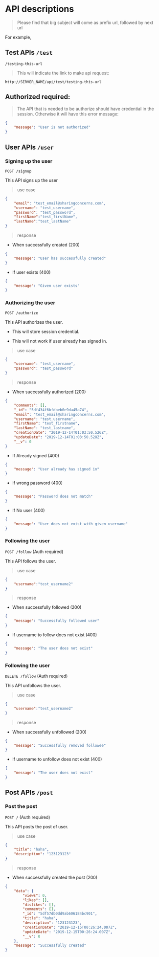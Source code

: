 # API descriptions

>Please find that big subject will come as prefix url, followed by next url

For example,

## Test APIs `/test`

`/testing-this-url`

> This will indicate the link to make api request:

`http://SERVER_NAME/api/test/testing-this-url`

## Authorized required:

> The API that is needed to be authorize should have credential in the session. Otherwise it will have this error message:

```json
{
    "message": "User is not authorized"
}
```

## User APIs `/user`

### Signing up the user
`POST /signup`

This API signs up the user

> use case

```json
{
	"email": "test_email@sharingconcerns.com",
	"username": "test_username",
	"password": "test_password",
	"firstName":"test_firstName",
	"lastName":"test_lastName"
}
```

> response

- When successfully created (200)
```json
{
    "message": "User has successfully created"
}
```
- If user exists (400)
```json
{
    "message": "Given user exists"
}
```
### Authorizing the user
`POST /authorize`

This API authorizes the user.

- This will store session credential.

- This will not work if user already has signed in.

> use case

```json
{
	"username": "test_username",
	"password": "test_password"
}
```

> response
- When successfully authorized (200)
```json
{
    "comments": [],
    "_id": "5df434f6bfdbeb0e9da45a74",
    "email": "test_email@sharingconcerns.com",
    "username": "test_username",
    "firstName": "test_firstname",
    "lastName": "test_lastname",
    "creationDate": "2019-12-14T01:03:50.526Z",
    "updateDate": "2019-12-14T01:03:50.528Z",
    "__v": 0
}
```
- If Already signed (400)
```json
{
    "message": "User already has signed in"
}
```

- If wrong password (400)
```json
{
    "message": "Password does not match"
}
```
- If No user (400)
```json
{
    "message": "User does not exist with given username"
}
```

### Following the user

`POST /follow` (Auth required)

This API follows the user.

> use case

```json
{
	"username":"test_username2"
}
```

> response
- When successfully followed (200)
```json
{
    "message": "Successfully followed user"
}
```

- If username to follow does not exist (400)
```json
{
    "message": "The user does not exist"
}
```

### Following the user

`DELETE /follow` (Auth required)

This API unfollows the user.

> use case

```json
{
	"username":"test_username2"
}
```

> response
- When successfully unfollowed (200)
```json
{
    "message": "Successfully removed followee"
}
```

- If username to unfollow does not exist (400)
```json
{
    "message": "The user does not exist"
}
```

## Post APIs `/post`

### Post the post

`POST /` (Auth required)

This API posts the post of user.

> use case

```json
{
	"title": "haha",
	"description": "123123123"
}
```

> response
- When successfully created the post (200)
```json
{
    "data": {
        "views": 0,
        "likes": [],
        "dislikes": [],
        "comments": [],
        "_id": "5df57db0dd9ab606184bc901",
        "title": "haha",
        "description": "123123123",
        "creationDate": "2019-12-15T00:26:24.007Z",
        "updateDate": "2019-12-15T00:26:24.007Z",
        "__v": 0
    },
    "message": "Successfully created"
}
```